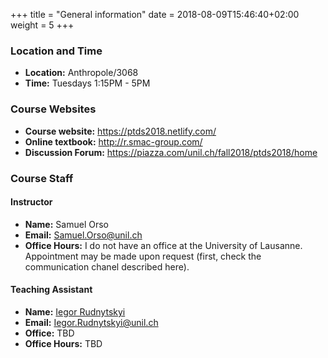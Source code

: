 +++
title = "General information"
date =  2018-08-09T15:46:40+02:00
weight = 5
+++

### Location and Time

- **Location:** Anthropole/3068
- **Time:** Tuesdays 1:15PM - 5PM

### Course Websites

* **Course website:**  <https://ptds2018.netlify.com/>
* **Online textbook:**  <http://r.smac-group.com/>
* **Discussion Forum:** <https://piazza.com/unil.ch/fall2018/ptds2018/home>

### Course Staff

#### Instructor

- **Name:** Samuel Orso
- **Email:** [Samuel.Orso@unil.ch](mailto:Samuel.Orso@unil.ch)
- **Office Hours:** I do not have an office at the University of Lausanne. Appointment
may be made upon request (first, check the communication chanel described here).

#### Teaching Assistant 

- **Name:** [Iegor Rudnytskyi](http://hec.unil.ch/hec/recherche/fiche?pnom=irudnytskyi&dyn_lang=en)
- **Email:** [Iegor.Rudnytskyi@unil.ch](mailto:Iegor.Rudnytskyi@unil.ch)
- **Office:** TBD
- **Office Hours:** TBD